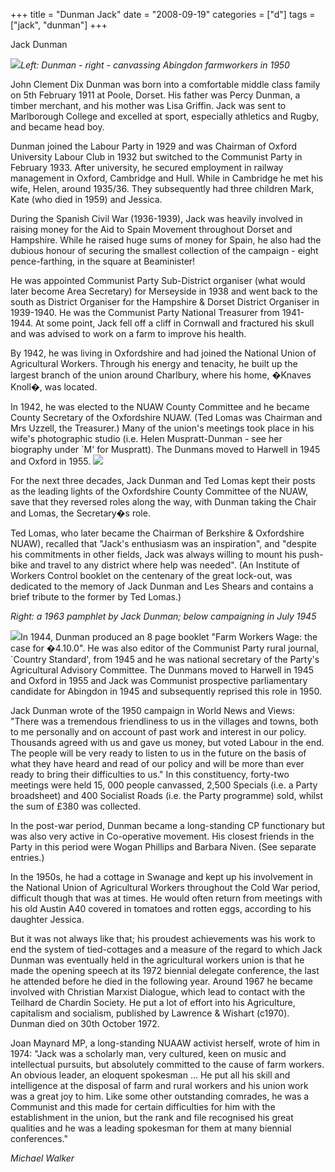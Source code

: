 +++
title = "Dunman Jack"
date = "2008-09-19"
categories = ["d"]
tags = ["jack", "dunman"]
+++

Jack Dunman

_![](http://79.170.40.183/grahamstevenson.me.uk/images/stories/dunman%20jack%20with%20abiingdon%20farm%20worker%20%201950.jpg)Left: Dunman - right - canvassing Abingdon farmworkers in 1950_

John Clement Dix Dunman was born into a comfortable middle class family on 5th February 1911 at Poole, Dorset. His father was Percy Dunman, a timber merchant, and his mother was Lisa Griffin. Jack was sent to Marlborough College and excelled at sport, especially athletics and Rugby, and became head boy.  
  
Dunman joined the Labour Party in 1929 and was Chairman of Oxford University Labour Club in 1932 but switched to the Communist Party in February 1933. After university, he secured employment in railway management in Oxford, Cambridge and Hull. While in Cambridge he met his wife, Helen, around 1935/36. They subsequently had three children Mark, Kate (who died in 1959) and Jessica.

During the Spanish Civil War (1936-1939), Jack was heavily involved in raising money for the Aid to Spain Movement throughout Dorset and Hampshire. While he raised huge sums of money for Spain, he also had the dubious honour of securing the smallest collection of the campaign - eight pence-farthing, in the square at Beaminister!

He was appointed Communist Party Sub-District organiser (what would later become Area Secretary) for Merseyside in 1938 and went back to the south as District Organiser for the Hampshire & Dorset District Organiser in 1939-1940. He was the Communist Party National Treasurer from 1941-1944. At some point, Jack fell off a cliff in Cornwall and fractured his skull and was advised to work on a farm to improve his health.

By 1942, he was living in Oxfordshire and had joined the National Union of Agricultural Workers. Through his energy and tenacity, he built up the largest branch of the union around Charlbury, where his home, �Knaves Knoll�, was located.

In 1942, he was elected to the NUAW County Committee and he became County Secretary of the Oxfordshire NUAW. (Ted Lomas was Chairman and Mrs Uzzell, the Treasurer.) Many of the union's meetings took place in his wife's photographic studio (i.e. Helen Muspratt-Dunman - see her biography under \`M' for Muspratt). The Dunmans moved to Harwell in 1945 and Oxford in 1955. ![](http://79.170.40.183/grahamstevenson.me.uk/images/stories/dunman%20jack%20Copy%20of%201963%20food%20and%20farming%20dunman%20cp%20pamphl.JPG) 

For the next three decades, Jack Dunman and Ted Lomas kept their posts as the leading lights of the Oxfordshire County Committee of the NUAW, save that they reversed roles along the way, with Dunman taking the Chair and Lomas, the Secretary�s role.

Ted Lomas, who later became the Chairman of Berkshire & Oxfordshire NUAW), recalled that "Jack's enthusiasm was an inspiration", and "despite his commitments in other fields, Jack was always willing to mount his push-bike and travel to any district where help was needed". (An Institute of Workers Control booklet on the centenary of the great lock-out, was dedicated to the memory of Jack Dunman and Les Shears and contains a brief tribute to the former by Ted Lomas.)

_Right: a 1963 pamphlet by Jack Dunman; below campaigning in July 1945_

![](http://79.170.40.183/grahamstevenson.me.uk/images/stories/dunman%20jack%20july%201945.jpg)In 1944, Dunman produced an 8 page booklet "Farm Workers Wage: the case for �4.10.0". He was also editor of the Communist Party rural journal, \`Country Standard', from 1945 and he was national secretary of the Party's Agricultural Advisory Committee. The Dunmans moved to Harwell in 1945 and Oxford in 1955 and Jack was Communist prospective parliamentary candidate for Abingdon in 1945 and subsequently reprised this role in 1950.

Jack Dunman wrote of the 1950 campaign in World News and Views: "There was a tremendous friendliness to us in the villages and towns, both to me personally and on account of past work and interest in our policy. Thousands agreed with us and gave us money, but voted Labour in the end. The people will be very ready to listen to us in the future on the basis of what they have heard and read of our policy and will be more than ever ready to bring their difficulties to us." In this constituency, forty-two meetings were held 15, 000 people canvassed, 2,500 Specials (i.e. a Party broadsheet) and 400 Socialist Roads (i.e. the Party programme) sold, whilst the sum of £380 was collected.

In the post-war period, Dunman became a long-standing CP functionary but was also very active in Co-operative movement. His closest friends in the Party in this period were Wogan Phillips and Barbara Niven. (See separate entries.)

In the 1950s, he had a cottage in Swanage and kept up his involvement in the National Union of Agricultural Workers throughout the Cold War period, difficult though that was at times. He would often return from meetings with his old Austin A40 covered in tomatoes and rotten eggs, according to his daughter Jessica.

But it was not always like that; his proudest achievements was his work to end the system of tied-cottages and a measure of the regard to which Jack Dunman was eventually held in the agricultural workers union is that he made the opening speech at its 1972 biennial delegate conference, the last he attended before he died in the following year. Around 1967 he became involved with Christian Marxist Dialogue, which lead to contact with the Teilhard de Chardin Society. He put a lot of effort into his Agriculture, capitalism and socialism, published by Lawrence & Wishart (c1970). Dunman died on 30th October 1972. 
  
Joan Maynard MP, a long-standing NUAAW activist herself, wrote of him in 1974: "Jack was a scholarly man, very cultured, keen on music and intellectual pursuits, but absolutely committed to the cause of farm workers. An obvious leader, an eloquent spokesman ... He put all his skill and intelligence at the disposal of farm and rural workers and his union work was a great joy to him. Like some other outstanding comrades, he was a Communist and this made for certain difficulties for him with the establishment in the union, but the rank and file recognised his great qualities and he was a leading spokesman for them at many biennial conferences."

_Michael Walker_
